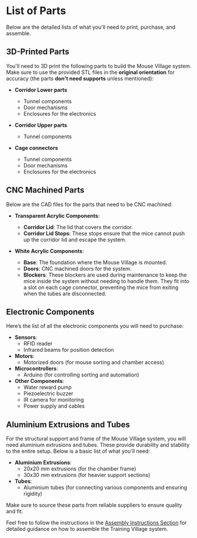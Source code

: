 # List of Parts

Below are the detailed lists of what you'll need to print, purchase, and assemble.

## 3D-Printed Parts

You'll need to 3D print the following parts to build the Mouse Village system. Make sure
to use the provided STL files in the **original orientation** for accuracy (the
parts **don't need supports** unless mentioned):

- **Corridor Lower parts**
  - Tunnel components
  - Door mechanisms
  - Enclosures for the electronics

- **Corridor Upper parts**
  - Tunnel components

- **Cage connectors**
  - Tunnel components
  - Door mechanisms
  - Enclosures for the electronics

<!-- [Download all the 3D printing files here][3D files] -->

## CNC Machined Parts

Below are the CAD files for the parts that need to be CNC machined:

- **Transparent Acrylic Components**:
  - **Corridor Lid**: The lid that covers the corridor.
  - **Corridor Lid Stops**: These stops ensure that the mice cannot push up the corridor
  lid and escape the system.

- **White Acrylic Components**:
  - **Base**: The foundation where the Mouse Village is mounted.
  - **Doors**: CNC machined doors for the system.
  - **Blockers**: These blockers are used during maintenance to keep the mice inside the
  system without needing to handle them. They fit into a slot on each cage connector,
  preventing the mice from exiting when the tubes are disconnected.

## Electronic Components

Here’s the list of all the electronic components you will need to purchase:

- **Sensors**:
  - RFID reader
  - Infrared beams for position detection
- **Motors**:
  - Motorized doors (for mouse sorting and chamber access)
- **Microcontrollers**:
  - Arduino (for controlling sorting and automation)
- **Other Components**:
  - Water reward pump
  - Piezoelectric buzzer
  - IR camera for monitoring
  - Power supply and cables

<!-- [View the electronic components list here][Electronic components] -->

## Aluminium Extrusions and Tubes

For the structural support and frame of the Mouse Village system, you will need
aluminium extrusions and tubes. These provide durability and stability to the entire
setup. Below is a basic list of what you'll need:

- **Aluminium Extrusions**:
  - 20x20 mm extrusions (for the chamber frame)
  - 30x30 mm extrusions (for heavier support sections)
- **Tubes**:
  - Aluminium tubes (for connecting various components and ensuring rigidity)

Make sure to source these parts from reliable suppliers to ensure quality and fit.

Feel free to follow the instructions in the
[Assembly Instructions Section][Assembly Instructions]
for detailed guidance on how to assemble the Training Village system.

<!-- [3D files]: https://example.com/3d-files-link -->
<!-- [Electronic components]: https://example.com/electronic-components-link -->
[Assembly Instructions]: ../_static/training-village-instructions.pdf
